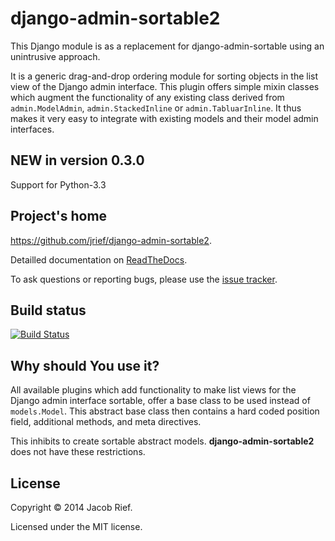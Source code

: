 django-admin-sortable2
======================

This Django module is as a replacement for django-admin-sortable using an unintrusive approach.

It is a generic drag-and-drop ordering module for sorting objects in the list view of the Django
admin interface. This plugin offers simple mixin classes which augment the functionality of any
existing class derived from ``admin.ModelAdmin``, ``admin.StackedInline`` or ``admin.TabluarInline``.
It thus makes it very easy to integrate with existing models and their model admin interfaces.

NEW in version 0.3.0
--------------------
Support for Python-3.3

Project's home
--------------
https://github.com/jrief/django-admin-sortable2.

Detailled documentation on [ReadTheDocs](http://django-admin-sortable2.readthedocs.org/en/latest/).

To ask questions or reporting bugs, please use the [issue tracker](https://github.com/jrief/django-admin-sortable2/issues).

Build status
------------
[![Build Status](https://travis-ci.org/jrief/django-admin-sortable2.png?branch=master)](https://travis-ci.org/jrief/django-admin-sortable2)

Why should You use it?
----------------------
All available plugins which add functionality to make list views for the Django admin interface
sortable, offer a base class to be used instead of ``models.Model``. This abstract base class then
contains a hard coded position field, additional methods, and meta directives.

This inhibits to create sortable abstract models. **django-admin-sortable2** does not have these
restrictions.

License
-------
Copyright &copy; 2014 Jacob Rief.

Licensed under the MIT license.
